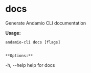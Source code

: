 # docs
Generate Andamio CLI documentation



**Usage:**
```
andamio-cli docs [flags]

```


```

**Options:**
```
-h, --help   help for docs
```



